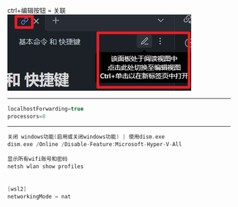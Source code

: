 ctrl+编辑按钮 = 关联
![](photo/Pasted%20image%2020240730220503.png)

---

```cpp file:"ubuntu"
localhostForwarding=true
processors=8


```

---

```cpp file:"windows"
关闭 windows功能(启用或关闭windows功能) | 使用dism.exe
dism.exe /Online /Disable-Feature:Microsoft-Hyper-V-All

显示所有wifi账号和密码
netsh wlan show profiles

 
[wsl2]
networkingMode = nat


```
